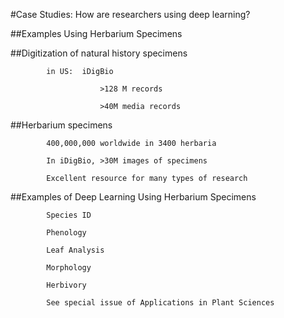 #Case Studies: How are researchers using deep learning?

##Examples Using Herbarium Specimens

 

##Digitization of natural history specimens

            in US:  iDigBio

                        >128 M records

                        >40M media records

 

##Herbarium specimens

            400,000,000 worldwide in 3400 herbaria

            In iDigBio, >30M images of specimens

            Excellent resource for many types of research

 

##Examples of Deep Learning Using Herbarium Specimens

            Species ID

            Phenology

            Leaf Analysis

            Morphology

            Herbivory

            See special issue of Applications in Plant Sciences







